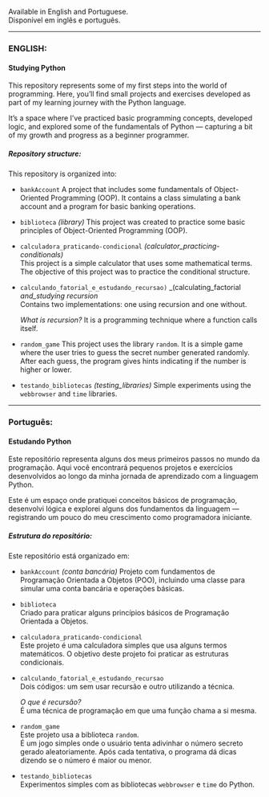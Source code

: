 Available in English and Portuguese.  
Disponível em inglês e português.

---

### ENGLISH:
#### Studying Python

This repository represents some of my first steps into the world of programming. Here, you’ll find small projects and exercises developed as part of my learning journey with the Python language.

It’s a space where I’ve practiced basic programming concepts, developed logic, and explored some of the fundamentals of Python — capturing a bit of my growth and progress as a beginner programmer.

##### Repository structure:
This repository is organized into:

- `bankAccount`
	A project that includes some fundamentals of Object-Oriented Programming (OOP). It contains a class simulating a bank account and a program for basic banking operations.

- `biblioteca` _(library)_
	This project was created to practice some basic principles of Object-Oriented Programming (OOP).

- `calculadora_praticando-condicional` _(calculator_practicing-conditionals)_  
	This project is a simple calculator that uses some mathematical terms. The objective of this project was to practice the conditional structure.

- `calculando_fatorial_e_estudando_recursao)` _(calculating_factorial _and_studying recursion_  
	Contains two implementations: one using recursion and one without.
	
	_What is recursion?_
	It is a programming technique where a function calls itself.

- `random_game`
	This project uses the library `random`.
	It is a simple game where the user tries to guess the secret number generated randomly. After each guess, the program gives hints indicating if the number is higher or lower.

- `testando_bibliotecas` _(testing_libraries)_
    Simple experiments using the `webbrowser` and `time` libraries.

---

### Português:
#### Estudando Python

Este repositório representa alguns dos meus primeiros passos no mundo da programação. Aqui você encontrará pequenos projetos e exercícios desenvolvidos ao longo da minha jornada de aprendizado com a linguagem Python.

Este é um espaço onde pratiquei conceitos básicos de programação, desenvolvi lógica e explorei alguns dos fundamentos da linguagem — registrando um pouco do meu crescimento como programadora iniciante.


##### Estrutura do repositório:
Este repositório está organizado em:

- `bankAccount` _(conta bancária)_
    Projeto com fundamentos de Programação Orientada a Objetos (POO), incluindo uma classe para simular uma conta bancária e operações básicas.

- `biblioteca`  
    Criado para praticar alguns princípios básicos de Programação Orientada a Objetos.

- `calculadora_praticando-condicional`  
    Este projeto é uma calculadora simples que usa alguns termos matemáticos. O objetivo deste projeto foi praticar as estruturas condicionais.

- `calculando_fatorial_e_estudando_recursao`  
    Dois códigos: um sem usar recursão e outro utilizando a técnica.
	
    _O que é recursão?_  
    É uma técnica de programação em que uma função chama a si mesma.

- `random_game`  
    Este projeto usa a biblioteca `random`.  
    É um jogo simples onde o usuário tenta adivinhar o número secreto gerado aleatoriamente. Após cada tentativa, o programa dá dicas dizendo se o número é maior ou menor.
   
- `testando_bibliotecas`  
    Experimentos simples com as bibliotecas `webbrowser` e `time` do Python.
